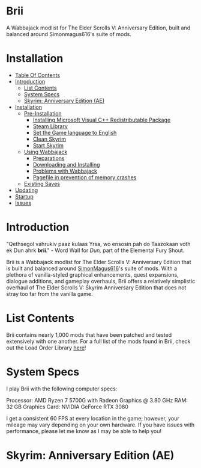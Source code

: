 # Brii
A Wabbajack modlist for The Elder Scrolls V: Anniversary Edition, built and balanced around Simonmagus616's suite of mods.

# Installation

- [Table Of Contents](#tableofcontents)
- [Introduction](#introduction)
  - [List Contents](#list-contents)
  - [System Specs](#system-specs)
  - [Skyrim: Anniversary Edition (AE)](#skyrim-anniversary-edition-ae)
- [Installation](#installation)
  - [Pre-Installation](#pre-installation)
    - [Installing Microsoft Visual C++ Redistributable Package](#installing-microsoft-visual-c-redistributable-package)
    - [Steam Library](#steam-library)
    - [Set the Game language to English](#set-the-game-language-to-english)
    - [Clean Skyrim](#clean-skyrim)
    - [Start Skyrim](#start-skyrim)
  - [Using Wabbajack](#using-wabbajack)
    - [Preparations](#preparations)
    - [Downloading and Installing](#downloading-and-installing)
    - [Problems with Wabbajack](#problems-with-wabbajack)
    - [Pagefile in prevention of memory crashes](#pagefile-in-prevention-of-memory-crashes)
  - [Existing Saves](#existing-saves)
- [Updating](#updating)
- [Startup](#startup)
- [Issues](#issues)

# Introduction

"Qethsegol vahrukiv paaz kulaas Yrsa, wo ensosin pah do Taazokaan voth ek Dun ahrk **brii**." - Word Wall for _Dun,_ part of the Elemental Fury Shout.

Brii is a Wabbajack modlist for The Elder Scrolls V: Anniversary Edition that is built and balanced around [SimonMagus616](https://www.nexusmods.com/skyrimspecialedition/users/67410746)'s suite of mods. With a plethora of vanilla-styled graphical enhancements, quest expansions, dialogue additions, and gameplay overhauls, Brii offers a relatively simplistic overhaul of The Elder Scrolls V: Skyrim Anniversary Edition that does not stray too far from the vanilla game.

# List Contents

Brii contains nearly 1,000 mods that have been patched and tested extensively with one another. For a full list of the mods found in Brii, check out the Load Order Library [here](https://loadorderlibrary.com/lists/brii)!

# System Specs

I play Brii with the following computer specs:

Processor: AMD Ryzen 7 5700G with Radeon Graphics @ 3.80 GHz
RAM: 32 GB
Graphics Card: NVIDIA GeForce RTX 3080

I get a consistent 60 FPS at every location in the game; however, your mileage may vary depending on your own hardware. If you have issues with performance, please let me know as I may be able to help you!

# Skyrim: Anniversary Edition (AE)


